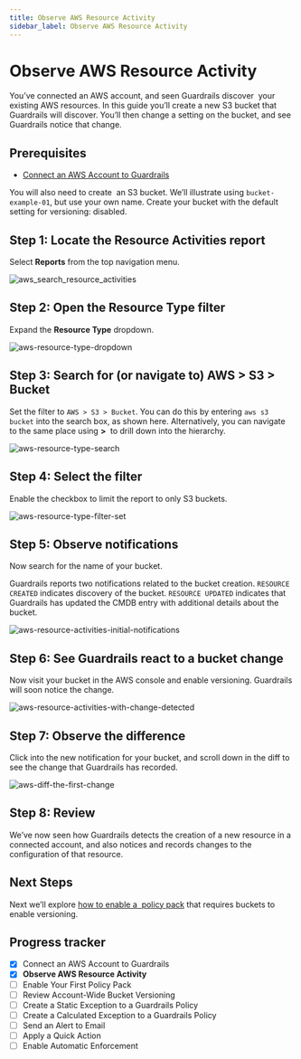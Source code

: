 ```yaml
---
title: Observe AWS Resource Activity
sidebar_label: Observe AWS Resource Activity
---
```



# Observe AWS Resource Activity

You’ve connected an AWS account, and seen Guardrails discover  your existing AWS resources. In this guide you’ll create a new S3 bucket that Guardrails will discover. You’ll then change a setting on the bucket, and see Guardrails notice that change.

## Prerequisites

- [Connect an AWS Account to Guardrails](/guardrails/docs/getting-started/getting-started-aws/connect-an-account/)
  
  
You will also need to create  an S3 bucket. We’ll illustrate using `bucket-example-01`, but use your own name. Create your bucket with the default setting for versioning: disabled.

## Step 1: Locate the Resource Activities report

  
Select **Reports** from the top navigation menu.

<p><img alt="aws_search_resource_activities" src="/images/docs/guardrails/getting-started/getting-started-aws/observe-aws-activity/aws-search-resource-activities.png"/></p>

## Step 2: Open the Resource Type filter

Expand the **Resource Type** dropdown.

<p><img alt="aws-resource-type-dropdown" src="/images/docs/guardrails/getting-started/getting-started-aws/observe-aws-activity/aws-resource-type-dropdown.png"/></p>

## Step 3: Search for (or navigate to) AWS > S3 > Bucket

  
Set the filter to `AWS > S3 > Bucket`. You can do this by entering `aws s3 bucket` into the search box, as shown here. Alternatively, you can navigate to the same place using **>**  to drill down into the hierarchy.  

<p><img alt="aws-resource-type-search" src="/images/docs/guardrails/getting-started/getting-started-aws/observe-aws-activity/aws-resource-type-search.png"/></p>

## Step 4: Select the filter

Enable the checkbox to limit the report to only S3 buckets.

<p><img alt="aws-resource-type-filter-set" src="/images/docs/guardrails/getting-started/getting-started-aws/observe-aws-activity/aws-resource-type-filter-set.png"/></p>

## Step 5: Observe notifications

  
Now search for the name of your bucket.

Guardrails reports two notifications related to the bucket creation. `RESOURCE CREATED` indicates discovery of the bucket. `RESOURCE UPDATED` indicates that Guardrails has updated the CMDB entry with additional details about the bucket.

<p><img alt="aws-resource-activities-initial-notifications" src="/images/docs/guardrails/getting-started/getting-started-aws/observe-aws-activity/aws-resource-activities-initial-notifications.png"/></p>

## Step 6: See Guardrails react to a bucket change

Now visit your bucket in the AWS console and enable versioning. Guardrails will soon notice the change. 

<p><img alt="aws-resource-activities-with-change-detected" src="/images/docs/guardrails/getting-started/getting-started-aws/observe-aws-activity/aws-resource-activities-with-change-detected.png"/></p>

## Step 7: Observe the difference

Click into the new notification for your bucket, and scroll down in the diff to see the change that Guardrails has recorded.  

<p><img alt="aws-diff-the-first-change" src="/images/docs/guardrails/getting-started/getting-started-aws/observe-aws-activity/aws-diff-the-first-change.png"/></p>

## Step 8: Review

We’ve now seen how Guardrails detects the creation of a new resource in a connected account, and also notices and records changes to the configuration of that resource.

## Next Steps

Next we’ll explore [how to enable a  policy pack](/guardrails/docs/getting-started/getting-started-aws/enable-policy-pack) that requires buckets to enable versioning.


## Progress tracker

- [x] Connect an AWS Account to Guardrails
- [x] **Observe AWS Resource Activity**
- [ ] Enable Your First Policy Pack
- [ ] Review Account-Wide Bucket Versioning
- [ ] Create a Static Exception to a Guardrails Policy
- [ ] Create a Calculated Exception to a Guardrails Policy
- [ ] Send an Alert to Email
- [ ] Apply a Quick Action
- [ ] Enable Automatic Enforcement
